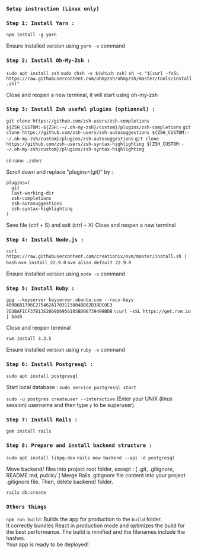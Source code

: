 ### `Setup instruction (Linux only)`

### `Step 1: Install Yarn :`
```npm install -g yarn```

Ensure installed version using `yarn -v` command

### `Step 2: Install Oh-My-Zsh :`
```sudo apt install zsh```
```sudo chsh -s $(which zsh)```
```sh -c "$(curl -fsSL https://raw.githubusercontent.com/ohmyzsh/ohmyzsh/master/tools/install.sh)"```

Close and reopen a new terminal, it will start using oh-my-zsh

### `Step 3: Install Zsh useful plugins (optionnal) :`
```git clone https://github.com/zsh-users/zsh-completions ${ZSH_CUSTOM:-${ZSH:-~/.oh-my-zsh}/custom}/plugins/zsh-completions```
```git clone https://github.com/zsh-users/zsh-autosuggestions ${ZSH_CUSTOM:-~/.oh-my-zsh/custom}/plugins/zsh-autosuggestions```
```git clone https://github.com/zsh-users/zsh-syntax-highlighting ${ZSH_CUSTOM:-~/.oh-my-zsh/custom}/plugins/zsh-syntax-highlighting```

```cd```
```nano .zshrc```

Scroll down and replace "plugins=(git)" by :

```
plugins=(
  git
  last-working-dir
  zsh-completions
  zsh-autosuggestions
  zsh-syntax-highlighting
)
```

Save file (ctrl + S) and exit (ctrl + X)
Close and reopen a new terminal

### `Step 4: Install Node.js :`
```curl https://raw.githubusercontent.com/creationix/nvm/master/install.sh | bash```
```nvm install 22.9.0```
```nvm alias default 22.9.0```

Ensure installed version using `node -v` command

### `Step 5: Install Ruby :`
```gpg --keyserver keyserver.ubuntu.com --recv-keys 409B6B1796C275462A1703113804BB82D39DC0E3 7D2BAF1CF37B13E2069D6956105BD0E739499BDB```
```\curl -sSL https://get.rvm.io | bash```

Close and reopen terminal

```rvm install 3.3.5```

Ensure installed version using `ruby -v` command

### `Step 6: Install Postgresql :`
```sudo apt install postgresql```

Start local database :
```sudo service postgresql start```

```sudo -u postgres createuser --interactive```
(Enter your UNIX (linux session) username and then type `y` to be superuser).

### `Step 7: Install Rails :`
```gem install rails```

### `Step 8: Prepare and install backend structure :`
```sudo apt install libpq-dev```
```rails new backend --api -d postgresql```

Move backend/ files into project root folder, except : [ .git, .gitignore, README.md, public/ ]
Merge Rails .gitignore file content into your project .gitignore file. Then, delete backend/ folder.

```rails db:create```

### `Others things`
`npm run build`: Builds the app for production to the `build` folder.\
It correctly bundles React in production mode and optimizes the build for the best performance.
The build is minified and the filenames include the hashes.\
Your app is ready to be deployed!